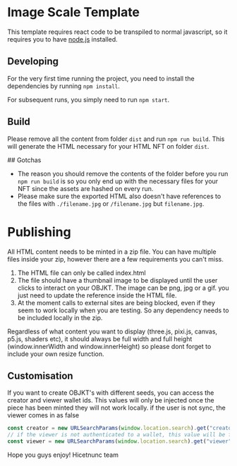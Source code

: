 # Image Scale Template

This template requires react code to be transpiled to normal javascript, so it requires you to have [node.js](https://nodejs.org/en/) installed.

## Developing

For the very first time running the project, you need to install the dependencies by running `npm install`.

For subsequent runs, you simply need to run `npm start`.

## Build

Please remove all the content from folder `dist` and run `npm run build`. This will generate the HTML necessary for your HTML NFT on folder `dist`.

## Gotchas

- The reason you should remove the contents of the folder before you run `npm run build` is so you only end up with the necessary files for your NFT since the assets are hashed on every run.
- Please make sure the exported HTML also doesn't have references to the files with `./filename.jpg` or `/filename.jpg` but `filename.jpg`.

# Publishing

All HTML content needs to be minted in a zip file. You can have multiple files inside your zip, however there are a few requirements you can't miss.

1. The HTML file can only be called index.html
2. The file should have a thumbnail image to be displayed until the user clicks to interact on your OBJKT. The image can be png, jpg or a gif. you just need to update the <metadata> reference inside the HTML file.
3. At the moment calls to external sites are being blocked, even if they seem to work locally when you are testing. So any dependency needs to be included locally in the zip.

Regardless of what content you want to display (three.js, pixi.js, canvas, p5.js, shaders etc), it should always be full width and full height (window.innerWidth and window.innerHeight) so please dont forget to include your own resize function.

## Customisation

If you want to create OBJKT's with different seeds, you can access the creator and viewer wallet ids. This values will only be injected once the piece has been minted
they will not work locally.
if the user is not sync, the viewer comes in as false

```javascript
const creator = new URLSearchParams(window.location.search).get("creator")
// if the viewer is not authenticated to a wallet, this value will be false
const viewer = new URLSearchParams(window.location.search).get("viewer")
```

Hope you guys enjoy!
Hicetnunc team
